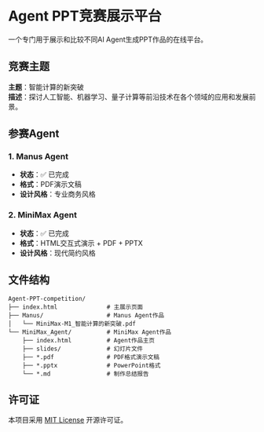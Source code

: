 # Agent PPT竞赛展示平台

一个专门用于展示和比较不同AI Agent生成PPT作品的在线平台。

## 竞赛主题

**主题**：智能计算的新突破  
**描述**：探讨人工智能、机器学习、量子计算等前沿技术在各个领域的应用和发展前景。

## 参赛Agent

### 1. Manus Agent
- **状态**：✅ 已完成
- **格式**：PDF演示文稿
- **设计风格**：专业商务风格

### 2. MiniMax Agent
- **状态**：✅ 已完成
- **格式**：HTML交互式演示 + PDF + PPTX
- **设计风格**：现代简约风格

## 文件结构

```
Agent-PPT-competition/
├── index.html              # 主展示页面
├── Manus/                  # Manus Agent作品
│   └── MiniMax-M1_智能计算的新突破.pdf
└── MiniMax_Agent/          # MiniMax Agent作品
    ├── index.html          # Agent作品主页
    ├── slides/             # 幻灯片文件
    ├── *.pdf               # PDF格式演示文稿
    ├── *.pptx              # PowerPoint格式
    └── *.md                # 制作总结报告
```

## 许可证

本项目采用 [MIT License](LICENSE) 开源许可证。
